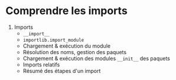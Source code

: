 # Comprendre les imports

1. Imports
    - `__import__`
    - `importlib.import_module`
    - Chargement & exécution du module
    - Résolution des noms, gestion des paquets
    - Chargement & exécution des modules `__init__` des paquets
    - Imports relatifs
    - Résumé des étapes d'un import
